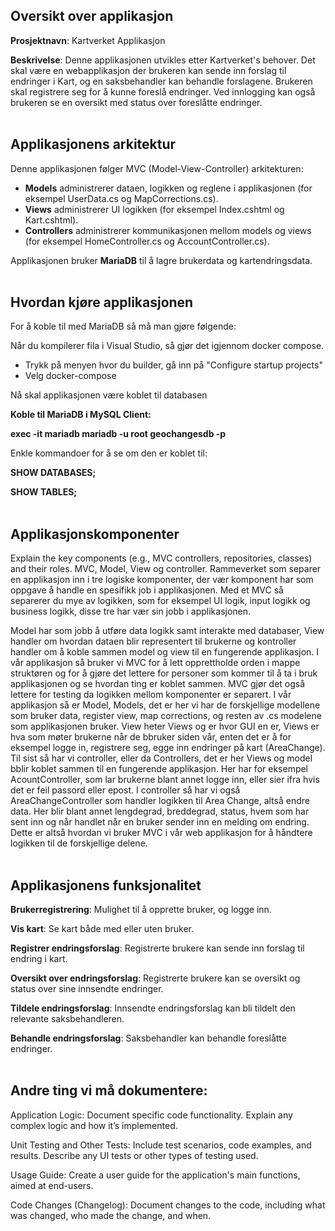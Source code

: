 ## Oversikt over applikasjon

**Prosjektnavn**: Kartverket Applikasjon

**Beskrivelse**: Denne applikasjonen utvikles etter Kartverket's behover. Det skal være en webapplikasjon der brukeren kan sende inn forslag til endringer i Kart, og en saksbehandler kan behandle forslagene. Brukeren skal registrere seg for å kunne foreslå endringer. Ved innlogging kan også brukeren se en oversikt med status over foreslåtte endringer.   
<br>

## Applikasjonens arkitektur

Denne applikasjonen følger MVC (Model-View-Controller) arkitekturen:

- **Models** administrerer dataen, logikken og reglene i applikasjonen (for eksempel UserData.cs og MapCorrections.cs).
- **Views** administrerer UI logikken (for eksempel Index.cshtml og Kart.cshtml).
- **Controllers** administrerer kommunikasjonen mellom models og views (for eksempel HomeController.cs og AccountController.cs).

Applikasjonen bruker **MariaDB** til å lagre brukerdata og kartendringsdata.   
<br>

## Hvordan kjøre applikasjonen

For å koble til med MariaDB så må man gjøre følgende:

Når du kompilerer fila i Visual Studio, så gjør det igjennom docker compose.

- Trykk på menyen hvor du builder, gå inn på "Configure startup projects"
- Velg docker-compose

Nå skal applikasjonen være koblet til databasen

**Koble til MariaDB i MySQL Client:**

**exec -it mariadb mariadb -u root geochangesdb -p**

Enkle kommandoer for å se om den er koblet til:

**SHOW DATABASES;**

**SHOW TABLES;**   
<br>

## Applikasjonskomponenter

Explain the key components (e.g., MVC controllers, repositories, classes) and their roles.
MVC, Model, View og controller. Rammeverket som separer en applikasjon inn i tre logiske komponenter, der vær komponent har som oppgave å handle en spesifikk job i applikasjonen. Med et MVC så separerer du mye av logikken, som for eksempel UI logik, input logikk og business logikk, disse tre har vær sin jobb i applikasjonen.

Model har som jobb å utføre data logikk samt interakte med databaser, View handler om hvordan dataen blir representert til brukerne og kontroller handler om å koble sammen model og view til en fungerende applikasjon. I vår applikasjon så bruker vi MVC for å lett opprettholde orden i mappe struktøren og for å gjøre det lettere for personer som kommer til å ta i bruk applikasjonen og se hvordan ting er koblet sammen. MVC gjør det også lettere for testing da logikken mellom komponenter er separert. I vår applikasjon så er Model, Models, det er her vi har de forskjellige modellene som bruker data, register view, map corrections, og resten av .cs modelene som applikasjonen bruker. View heter Views og er hvor GUI en er, Views er hva som møter brukerne når de bbruker siden vår, enten det er å for eksempel logge in, registrere seg, egge inn endringer på kart (AreaChange). Til sist så har vi controller, eller da Controllers, det er her Views og model bblir koblet sammen til en fungerende applikasjon. Her har for eksempel AcountController, som lar brukerne blant annet logge inn, eller sier ifra hvis det er feil passord eller epost. I controller så har vi også AreaChangeController som handler logikken til Area Change, altså endre data. Her blir blant annet lengdegrad, breddegrad, status, hvem som har sent inn og når handlet når en bruker sender inn en melding om endring. Dette er altså hvordan vi bruker MVC i vår web applikasjon for å håndtere logikken til de forskjellige delene.   
<br>

## Applikasjonens funksjonalitet

**Brukerregistrering**: Mulighet til å opprette bruker, og logge inn.

**Vis kart**: Se kart både med eller uten bruker.

**Registrer endringsforslag**: Registrerte brukere kan sende inn forslag til endring i kart.

**Oversikt over endringsforslag**: Registrerte brukere kan se oversikt og status over sine innsendte endringer.

**Tildele endringsforslag**: Innsendte endringsforslag kan bli tildelt den relevante saksbehandleren.

**Behandle endringsforslag**: Saksbehandler kan behandle foreslåtte endringer.   
<br>

## Andre ting vi må dokumentere:

Application Logic: Document specific code functionality. Explain any complex logic and how it’s implemented.

Unit Testing and Other Tests: Include test scenarios, code examples, and results. Describe any UI tests or other types of testing used.

Usage Guide: Create a user guide for the application's main functions, aimed at end-users.

Code Changes (Changelog): Document changes to the code, including what was changed, who made the change, and when.
